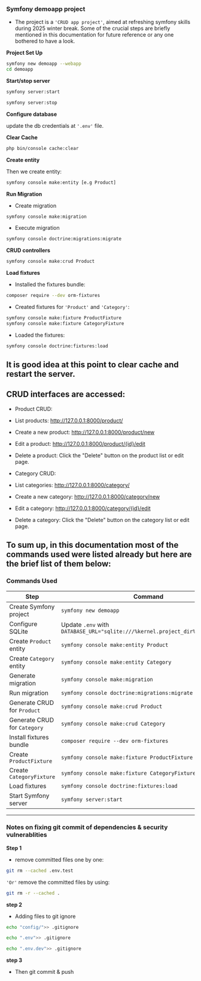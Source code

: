 ### Symfony demoapp project 

- The project is a `'CRUD app project'`, aimed at refreshing symfony skills during 2025 winter break. Some of the crucial steps are briefly mentioned in this documentation for future reference or any one bothered to have a look. 


**Project Set Up**


```bash
symfony new demoapp --webapp
cd demoapp
```
**Start/stop server**

```bash
symfony server:start
```

```bash
symfony server:stop
```

**Configure database**

update the db credentials at `'.env'` file.

**Clear Cache**

```bash
php bin/console cache:clear
```

**Create entity**

Then we create entity:

```bash
symfony console make:entity [e.g Product]
```

**Run Migration**

- Create migration

```bash
symfony console make:migration
```
- Execute migration

```bash
symfony console doctrine:migrations:migrate
```

**CRUD controllers**

```bash
symfony console make:crud Product
```

**Load fixtures**

- Installed the fixtures bundle:

```bash
composer require --dev orm-fixtures
```

- Created fixtures for `'Product'` and `'Category'`:

```bash
symfony console make:fixture ProductFixture
symfony console make:fixture CategoryFixture
```

- Loaded the fixtures:

```bash
symfony console doctrine:fixtures:load
```

## It is good idea at this point to clear cache and restart the server.

## CRUD interfaces are accessed:

* Product CRUD:

- List products: http://127.0.0.1:8000/product/

- Create a new product: http://127.0.0.1:8000/product/new

- Edit a product: http://127.0.0.1:8000/product/{id}/edit

- Delete a product: Click the "Delete" button on the product list or edit page.

* Category CRUD:

- List categories: http://127.0.0.1:8000/category/

- Create a new category: http://127.0.0.1:8000/category/new

- Edit a category: http://127.0.0.1:8000/category/{id}/edit

- Delete a category: Click the "Delete" button on the category list or edit page.


## To sum up, in this documentation most of the commands used were listed already but here are the brief list of them below:

### Commands Used 

 | **Step**                     | **Command**                                                                 |
|-------------------------------|-----------------------------------------------------------------------------|
| Create Symfony project        | `symfony new demoapp`                                                      |
| Configure SQLite              | Update `.env` with `DATABASE_URL="sqlite:///%kernel.project_dir%/var/data.db"` |
| Create `Product` entity       | `symfony console make:entity Product`                                      |
| Create `Category` entity      | `symfony console make:entity Category`                                     |
| Generate migration            | `symfony console make:migration`                                           |
| Run migration                | `symfony console doctrine:migrations:migrate`                              |
| Generate CRUD for `Product`   | `symfony console make:crud Product`                                        |
| Generate CRUD for `Category`  | `symfony console make:crud Category`                                       |
| Install fixtures bundle       | `composer require --dev orm-fixtures`                                      |
| Create `ProductFixture`       | `symfony console make:fixture ProductFixture`                              |
| Create `CategoryFixture`      | `symfony console make:fixture CategoryFixture`                             |
| Load fixtures                | `symfony console doctrine:fixtures:load`                                   |
| Start Symfony server          | `symfony server:start`                                                     |


--------------------------------------------------------------------------------------
### Notes on fixing git commit of dependencies & security vulnerablities

**Step 1**
- remove committed files one by one:
```bash
git rm --cached .env.test  
```
`'Or'` remove the committed files by using:

```bash
git rm -r --cached . 
```

**step 2**

- Adding files to git ignore

```bash
echo "config/">> .gitignore
```

```bash
echo ".env">> .gitignore
```
```bash
echo ".env.dev">> .gitignore
```

**step 3**

- Then git commit & push